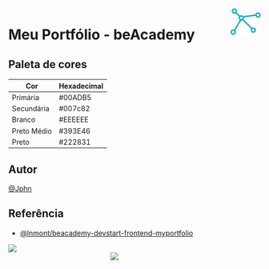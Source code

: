 <img src="./assets/img/dna-svgrepo-com.svg" align="right" width="60"/>

# Meu Portfólio - beAcademy

## Paleta de cores

| Cor         | Hexadecimal |
| ----------- | ----------- |
| Primária    | #00ADB5     |
| Secundária  | #007c82     |
| Branco      | #EEEEEE     |
| Preto Médio | #393E46     |
| Preto       | #222831     |

## Autor

[@Jphn](https://github.com/Jphn)

## Referência

- [@lnmont/beacademy-devstart-frontend-myportfolio](https://github.com/lnmont/beacademy-devstart-frontend-myportfolio)

<a href="https://www.beacademy.com.br/" target="_blank"><img src="https://www.beacademy.com.br/wp-content/uploads/2019/11/Logo-Topo.png" width="300" align="left" /></a>

<a href="https://www.paylivre.com/" target="_blank"><img src="https://web.paylivre.com/static/media/logo-blue.c7100186.png" width="300" align="right" /></a>
